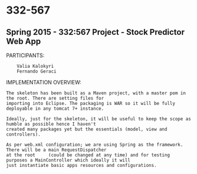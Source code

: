 # 332-567


Spring 2015 - 332:567 Project - Stock Predictor Web App
-------------------------------------------------------


PARTICIPANTS:
	
		Valia Kalokyri
		Fernando Geraci
		
IMPLEMENTATION OVERVIEW:

	The skeleton has been built as a Maven project, with a master pom in the root. There are setting files for
	importing into Eclipse. The packaging is WAR so it will be fully deployable in any tomcat 7+ instance.
	
	Ideally, just for the skeleton, it will be useful to keep the scope as humble as possible hence I haven't
	created many packages yet but the essentials (model, view and controllers).
	
	As per web.xml configuration; we are using Spring as the framework. There will be a main RequestDispatcher 
	at the root 	(could be changed at any time) and for testing purposes a MainController which ideally it will 
	just instantiate basic apps resources and configurations.